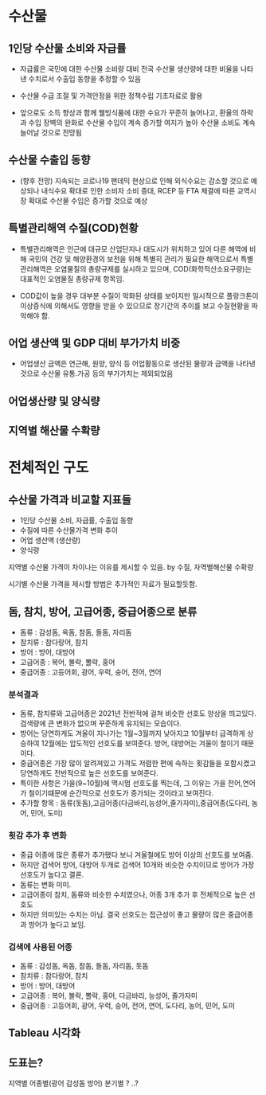 # 수산물

## 1인당 수산물 소비와 자급률
- 자급률은 국민에 대한 수산물 소비량 대비 전국 수산물 생산량에 대한 비율을 나타낸 수치로서 수출입 동향을 추정할 수 있음

- 수산물 수급 조절 및 가격안정을 위한 정책수립 기초자료로 활용

- 앞으로도 소득 향상과 함께 웰빙식품에 대한 수요가 꾸준히 늘어나고, 환율의 하락과 수입 장벽의 완화로 수산물 수입이 계속 증가할 여지가 높아 수산물 소비도 계속 늘어날 것으로 전망됨


##  수산물 수출입 동향
- (향후 전망) 지속되는 코로나19 팬데믹 현상으로 인해 외식수요는 감소할 것으로 예상되나 내식수요 확대로 인한 소비자 소비 증대, RCEP 등 FTA 체결에 따른 교역시장 확대로 수산물 수입은 증가할 것으로 예상

## 특별관리해역 수질(COD)현황
 - 특별관리해역은 인근에 대규모 산업단지나 대도시가 위치하고 있어 다른 해역에 비해 국민의 건강 및 해양환경의 보전을 위해 특별히 관리가 필요한 해역으로서 특별관리해역은 오염물질의 총량규제를 실시하고 있으며, COD(화학적산소요구량)는 대표적인 오염물질 총량규제 항목임.

 - COD값이 높을 경우 대부분 수질이 악화된 상태를 보이지만 일시적으로 플랑크톤이 이상증식에 의해서도 영향을 받을 수 있으므로 장기간의 추이를 보고 수질현황을 파악해야 함.

## 어업 생산액 및 GDP 대비 부가가치 비중
- 어업생산 금액은 연근해, 원양, 양식 등 어업활동으로 생산된 물량과 금액을 나타낸 것으로 수산물 유통.가공 등의 부가가치는 제외되었음

## 어업생산량 및 양식량 

## 지역별 해산물 수확량




# 전체적인 구도

## 수산물 가격과 비교할 지표들
- 1인당 수산물 소비, 자급률, 수출입 동향
- 수질에 따른 수산물가격 변화 추이
- 어업 생산액 (생산량)
- 양식량

지역별 수산물 가격이 차이나는 이유를 제시할 수 있음.
by 수질, 자역별해산물 수확량

시기별 수산물 가격을 제시할 방법은 추가적인 자료가 필요할듯함. 

## 돔, 참치, 방어, 고급어종, 중급어종으로 분류
- 돔류 : 감성돔, 옥돔, 참돔, 돌돔, 자리돔
- 참치류 : 참다랑어, 참치
- 방어 : 방어, 대방어
- 고급어종 : 복어, 볼락, 뽈락, 홍어
- 중급어종 : 고등어회, 광어, 우럭, 숭어, 전어, 연어

### 분석결과
- 돔류, 참치류와 고급어종은 2021년 전반적에 걸쳐 비슷한 선호도 양상을 띄고있다. 검색량에 큰 변화가 없으며 꾸준하게 유지되는 모습이다.
- 방어는 당연하게도 겨울이 지나가는 1월~3월까지 낮아지고 10월부터 급격하게 상승하여 12월에는 압도적인 선호도를 보여준다. 방어, 대방어는 겨울이 철이기 때문이다.
- 중급어종은 가장 많이 알려져있고 가격도 저렴한 편에 속하는 횟감들을 포함시켰고 당연하게도 전반적으로 높은 선호도를 보여준다.
- 특이한 사항은 가을(9~10월)에 맥시멈 선호도를 찍는데, 그 이유는 가을 전어,연어가 철이기떄문에 순간적으로 선호도가 증가되는 것이라고 보여진다.
- 추가할 항목 : 돔류(돗돔),고급어종(다금바리,능성어,줄가자미),중급어종(도다리, 농어, 민어, 도미)

### 횟감 추가 후 변화
- 중급 어종에 많은 종류가 추가됐다 보니 겨울철에도 방어 이상의 선호도를 보여줌.
- 하지만 검색어 방어, 대방어 두개로 검색어 10개와 비슷한 수치이므로 방어가 가장 선호도가 높다고 결론.
- 돔류는 변화 미미.
- 고급어종이 참치, 돔류와 비슷한 수치였으나, 어종 3개 추가 후 전체적으로 높은 선호도
- 하지만 의미있는 수치는 아님. 결국 선호도는 접근성이 좋고 물량이 많은 중급어종과 방어가 높다고 보임.

### 검색에 사용된 어종
- 돔류 : 감성돔, 옥돔, 참돔, 돌돔, 자리돔, 돗돔
- 참치류 : 참다랑어, 참치
- 방어 : 방어, 대방어
- 고급어종 : 복어, 볼락, 뽈락, 홍어, 다금바리, 능성어, 줄가자미
- 중급어종 : 고등어회, 광어, 우럭, 숭어, 전어, 연어, 도다리, 농어, 민어, 도미


## Tableau 시각화

## 도표는?
지역별 어종별(광어 감성돔 방어) 분기별 ?
..?